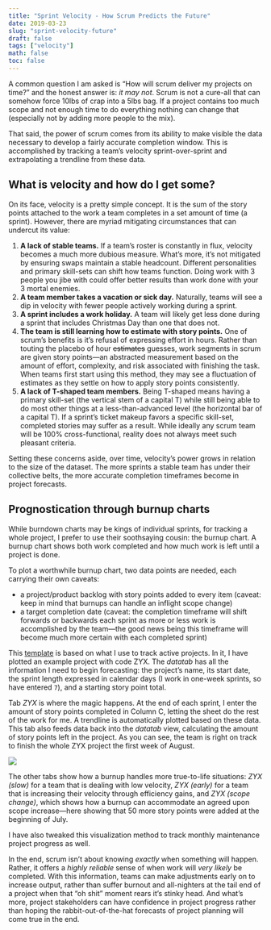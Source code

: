 ```yaml
---
title: "Sprint Velocity - How Scrum Predicts the Future"
date: 2019-03-23
slug: "sprint-velocity-future"
draft: false
tags: ["velocity"]
math: false
toc: false
---
```


A common question I am asked is “How will scrum deliver my projects on time?” and the honest answer is: _it may not_. Scrum is not a cure-all that can somehow force 10lbs of crap into a 5lbs bag. If a project contains too much scope and not enough time to do everything nothing can change that (especially not by adding more people to the mix).

That said, the power of scrum comes from its ability to make visible the data necessary to develop a fairly accurate completion window. This is accomplished by tracking a team’s velocity sprint-over-sprint and extrapolating a trendline from these data.

## What is velocity and how do I get some?
On its face, velocity is a pretty simple concept. It is the sum of the story points attached to the work a team completes in a set amount of time (a sprint). However, there are myriad mitigating circumstances that can undercut its value:

1. **A lack of stable teams.** If a team’s roster is constantly in flux, velocity becomes a much more dubious measure. What’s more, it’s not mitigated by ensuring swaps maintain a stable headcount. Different personalities and primary skill-sets can shift how teams function. Doing work with 3 people you jibe with could offer better results than work done with your 3 mortal enemies.
2. **A team member takes a vacation or sick day.** Naturally, teams will see a dip in velocity with fewer people actively working during a sprint.
3. **A sprint includes a work holiday.** A team will likely get less done during a sprint that includes Christmas Day than one that does not.
4. **The team is still learning how to estimate with story points.** One of scrum’s benefits is it’s refusal of expressing effort in hours. Rather than touting the placebo of hour ~~estimates~~ guesses, work segments in scrum are given story points—an abstracted measurement based on the amount of effort, complexity, and risk associated with finishing the task. When teams first start using this method, they may see a fluctuation of estimates as they settle on how to apply story points consistently.
5. **A lack of T-shaped team members.** Being T-shaped means having a primary skill-set (the vertical stem of a capital T) while still being able to do most other things at a less-than-advanced level (the horizontal bar of a capital T). If a sprint’s ticket makeup favors a specific skill-set, completed stories may suffer as a result. While ideally any scrum team will be 100% cross-functional, reality does not always meet such pleasant criteria.

Setting these concerns aside, over time, velocity’s power grows in relation to the size of the dataset. The more sprints a stable team has under their collective belts, the more accurate completion timeframes become in project forecasts.

## Prognostication through burnup charts
While burndown charts may be kings of individual sprints, for tracking a whole project, I prefer to use their soothsaying cousin: the burnup chart. A burnup chart shows both work completed and how much work is left until a project is done.

To plot a worthwhile burnup chart, two data points are needed, each carrying their own caveats:

+ a project/product backlog with story points added to every item (caveat: keep in mind that burnups can handle an inflight scope change)
+ a target completion date (caveat: the completion timeframe will shift forwards or backwards each sprint as more or less work is accomplished by the team&mdash;the good news being this timeframe will become much more certain with each completed sprint)

This [template](https://docs.google.com/spreadsheets/d/1SDUb8vYjY7caB2_nIH3qQWRaqbu_rwQapzFjsAXWuxQ/edit?usp=sharing) is based on what I use to track active projects. In it, I have plotted an example project with code ZYX. The _datatab_ has all the information I need to begin forecasting: the project’s name, its start date, the sprint length expressed in calendar days (I work in one-week sprints, so have entered `7`), and a starting story point total.

Tab _ZYX_ is where the magic happens. At the end of each sprint, I enter the amount of story points completed in Column C, letting the sheet do the rest of the work for me. A trendline is automatically plotted based on these data. This tab also feeds data back into the _datatab_ view, calculating the amount of story points left in the project. As you can see, the team is right on track to finish the whole ZYX project the first week of August.

![](/images/burnup-chart.png)

The other tabs show how a burnup handles more true-to-life situations: _ZYX (slow)_ for a team that is dealing with low velocity, _ZYX (early)_ for a team that is increasing their velocity through efficiency gains, and _ZYX (scope change)_, which shows how a burnup can accommodate an agreed upon scope increase&mdash;here showing that 50 more story points were added at the beginning of July.

I have also tweaked this visualization method to track monthly maintenance project progress as well.

In the end, scrum isn’t about knowing _exactly_ when something will happen. Rather, it offers a _highly reliable_ sense of when work will _very likely_ be completed. With this information, teams can make adjustments early on to increase output, rather than suffer burnout and all-nighters at the tail end of a project when that “oh shit” moment rears it’s stinky head. And what’s more, project stakeholders can have confidence in project progress rather than hoping the rabbit-out-of-the-hat forecasts of project planning will come true in the end.
